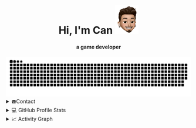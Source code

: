 <div align="center">
<h1 align="center">Hi, I'm Can <img width="64" src="https://github.com/canmujde/canmujde/blob/main/resources/can-memoji.png"></h1>
<h4 align="center">a game developer</h4>
</div>

<div align="center">
  <img  src="https://github.com/canmujde/canmujde/blob/main/resources/grid-snake.svg"
       alt="snake" />
</div>

<details>
  <summary>☎️Contact</summary>
<div>
    <p align="center">
      <br/>
      <a href="https://www.linkedin.com/in/canmujde/" target="blank"><img align="center"
         src="https://img.shields.io/badge/linkedin-%231DA1F2.svg?style=for-the-badge&logo=linkedin&logoColor=white"
         alt="canmujde-linkedin" height="30"/></a>
    </p>
</div>
</details>
<details> 
  <summary>💻 GitHub Profile Stats</summary>
  <div>
    <h2 align="center"> 📊 Github stats </h2>
      <br/>
        <p align="center">
          <a href="https://github.com/1999AZZAR/">
          <img src="https://github-readme-stats.vercel.app/api/top-langs/?username=canmujde&langs_count=6&theme=gruvbox&layout=compact&hide_border=true" alt="canmujde :: Top Langs" /></a>
        </p>
        <p align="center">
          <a href="https://github.com/canmujde/">
          <img width="49.5%" src="https://github-readme-stats.vercel.app/api?username=canmujde&show_icons=true&theme=gruvbox&hide_border=true" />
          <img width="49.5%" src="https://github-readme-streak-stats.herokuapp.com/?user=canmujde&theme=gruvbox&hide_border=true" />
          </a>
       </p>
     <br>
  </div>    
</details>

<details>
  <summary>📈 Activity Graph</summary>
  <br/>
  <h2 align="center"> Current Activity </h2>
<a href="https://github.com/canmujde"><img alt="can's activity graph" src="https://activity-graph.herokuapp.com/graph/?username=canmujde&bg_color=000&color=fff&line=00E676&point=fff&hide_border=true" /></a>
</details>